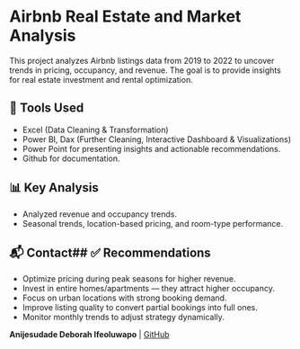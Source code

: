 
# Airbnb Real Estate and Market Analysis

This project analyzes Airbnb listings data from 2019 to 2022 to uncover trends in pricing, occupancy, and revenue. The goal is to provide insights for real estate investment and rental optimization.

## 🔧 Tools Used
- Excel (Data Cleaning & Transformation)
- Power BI, Dax (Further Cleaning, Interactive Dashboard & Visualizations)
- Power Point for presenting insights and actionable recommendations.
- Github for documentation.


## 📊 Key Analysis
- Analyzed revenue and occupancy trends. 
- Seasonal trends, location-based pricing, and room-type performance.

## 📬 Contact## ✅ Recommendations
- Optimize pricing during peak seasons for higher revenue.
- Invest in entire homes/apartments — they attract higher occupancy.
- Focus on urban locations with strong booking demand.
- Improve listing quality to convert partial bookings into full ones.
- Monitor monthly trends to adjust strategy dynamically.                                         

**Anijesudade Deborah Ifeoluwapo** | [GitHub](https://github.com/ANIJESUDADE)




